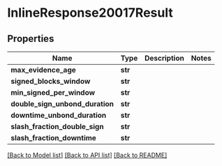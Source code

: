 # InlineResponse20017Result

## Properties
Name | Type | Description | Notes
------------ | ------------- | ------------- | -------------
**max_evidence_age** | **str** |  | 
**signed_blocks_window** | **str** |  | 
**min_signed_per_window** | **str** |  | 
**double_sign_unbond_duration** | **str** |  | 
**downtime_unbond_duration** | **str** |  | 
**slash_fraction_double_sign** | **str** |  | 
**slash_fraction_downtime** | **str** |  | 

[[Back to Model list]](../README.md#documentation-for-models) [[Back to API list]](../README.md#documentation-for-api-endpoints) [[Back to README]](../README.md)


